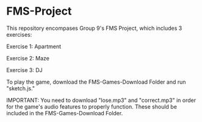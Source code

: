 # FMS-Project

This repository encompases Group 9's FMS Project, which includes 3 exercises:

Exercise 1: Apartment

Exercise 2: Maze

Exercise 3: DJ

To play the game, download the FMS-Games-Download Folder and run "sketch.js."

IMPORTANT: You need to download "lose.mp3" and "correct.mp3" in order for the game's audio features to properly function.
These should be included in the FMS-Games-Download Folder.
